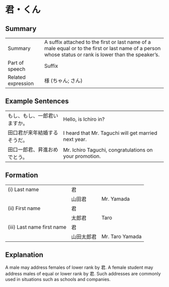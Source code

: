 # 君・くん

## Summary

<table><tr>   <td>Summary</td>   <td>A suffix attached to the first or last name of a male equal or to the first or last name of a person whose status or rank is lower than the speaker’s.</td></tr><tr>   <td>Part of speech</td>   <td>Suffix</td></tr><tr>   <td>Related expression</td>   <td>様 (ちゃん; さん)</td></tr></table>

## Example Sentences

<table><tr>   <td>もし、もし、一郎君いますか。</td>   <td>Hello, is Ichiro in?</td></tr><tr>   <td>田口君が来年結婚するそうだ。</td>   <td>I heard that Mr. Taguchi will get married next year.</td></tr><tr>   <td>田口一郎君、昇進おめでとう。</td>   <td>Mr. Ichiro Taguchi, congratulations on your promotion.</td></tr></table>

## Formation

<table class="table"> <tbody><tr class="tr head"> <td class="td"><span class="numbers">(i)</span> <span> Last    name</span></td> <td class="td"><span class="concept">君</span> </td> <td class="td"><span>&nbsp;</span></td> </tr> <tr class="tr"> <td class="td"><span>&nbsp;</span></td> <td class="td"><span>山田<span class="concept">君</span></span> </td> <td class="td"><span>Mr.    Yamada</span></td> </tr> <tr class="tr head"> <td class="td"><span class="numbers">(ii)</span> <span> First name</span></td> <td class="td"><span class="concept">君</span> </td> <td class="td"><span>&nbsp;</span></td> </tr> <tr class="tr"> <td class="td"><span>&nbsp;</span></td> <td class="td"><span>太郎<span class="concept">君</span></span> </td> <td class="td"><span>Taro</span></td> </tr> <tr class="tr head"> <td class="td"><span class="numbers">(iii)</span> <span> <span class="bold">Last name first name</span></span></td> <td class="td"><span class="concept">君</span> </td> <td class="td"><span>&nbsp;</span></td> </tr> <tr class="tr"> <td class="td"><span>&nbsp;</span></td> <td class="td"><span>山田太郎<span class="concept">君</span></span> </td> <td class="td"><span>Mr.    Taro Yamada</span></td> </tr></tbody></table>

## Explanation

<p>A male may address females of lower rank by <span class="cloze">君</span>. A female student may address males of equal or lower rank by <span class="cloze">君</span>. Such addresses are commonly used in situations such as schools and companies.</p>

